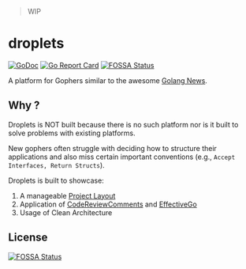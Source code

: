 > WIP

# droplets

[![GoDoc](https://godoc.org/github.com/spy16/droplets?status.svg)](https://godoc.org/github.com/spy16/droplets) [![Go Report Card](https://goreportcard.com/badge/github.com/spy16/droplets)](https://goreportcard.com/report/github.com/spy16/droplets)
[![FOSSA Status](https://app.fossa.io/api/projects/git%2Bgithub.com%2Fspy16%2Fdroplets.svg?type=shield)](https://app.fossa.io/projects/git%2Bgithub.com%2Fspy16%2Fdroplets?ref=badge_shield)

A platform for Gophers similar to the awesome [Golang News](http://golangnews.com).

## Why ?

Droplets is NOT built because there is no such platform nor is it built to solve problems
with existing platforms.

New gophers often struggle with deciding how to structure their applications and also miss certain
important conventions (e.g., `Accept Interfaces, Return Structs`).


Droplets is built to showcase:

1. A manageable [Project Layout](https://github.com/golang-standards/project-layout/)
2. Application of [CodeReviewComments](https://github.com/golang/go/wiki/CodeReviewComments) and [EffectiveGo](https://golang.org/doc/effective_go.html)
3. Usage of Clean Architecture


## License
[![FOSSA Status](https://app.fossa.io/api/projects/git%2Bgithub.com%2Fspy16%2Fdroplets.svg?type=large)](https://app.fossa.io/projects/git%2Bgithub.com%2Fspy16%2Fdroplets?ref=badge_large)